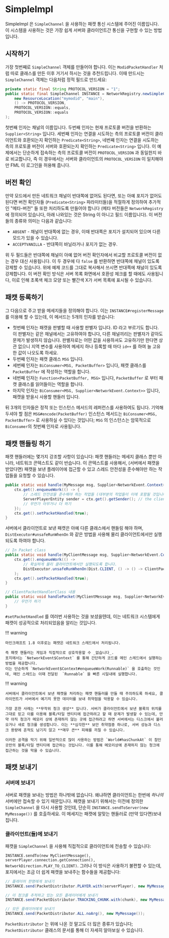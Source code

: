 SimpleImpl
==========

SimpleImpl 은 `SimpleChannel` 을 사용하는 패캣 통신 시스템에 주어진 이름입니다. 이 시스템을 사용하는 것은 가장 쉽게 서버와 클라이언트간 통신을 구현할 수 있는 방법입니다.

시작하기
---------------

가장 첫번째로 `SimpleChannel` 객체를 만들어야 합니다. 이는 `ModidPacketHandler` 처럼 따로 클래스를 만든 이후 거기서 하시는 것을 추천드립니다. 이때 만드시는 `SimpleChannel` 객체는 다음처럼 정적 필드로 만드세요:

```java
private static final String PROTOCOL_VERSION = "1";
public static final SimpleChannel INSTANCE = NetworkRegistry.newSimpleChannel(
    new ResourceLocation("mymodid", "main"),
    () -> PROTOCOL_VERSION,
    PROTOCOL_VERSION::equals,
    PROTOCOL_VERSION::equals
);
```

첫번째 인자는 채널의 이름입니다. 두번째 인자는 현재 프로토콜 버전을 반환하는 `Supplier<String>` 입니다. 세번째 인자는 연결을 시도하는 측의 프로토콜 버전이 클라이언트와 호환되는지 확인하는 `Predicate<String>`, 네번째 인자는 연결을 시도하는 측의 프로토콜 버전이 서버와 호환되는지 확인하는 `Predicate<String>` 입니다.
이 예제에서는 단순하게 접속하는 측의 프로토콜 버전이 `PROTOCOL_VERSION` 과 동일한지 바로 비교합니다, 즉 이 경우에서는 서버와 클라이언트의 `PROTOCOL_VERSION` 이 일치해야만 FML 이 로그인을 허용해 줍니다.

버전 확인
-------------------

만약 모드에서 만든 네트워크 채널이 반대쪽에 없어도 된다면, 또는 아예 포지가 없어도 된다면 버전 확인자들 (`Predicate<String>` 파라미터들)을 적절하게 정의하여 추가적인 "메타-버전" 들 또한 처리하도록 만들어야 합니다 (메타 버전들은 `NetworkRegistry` 에 정의되어 있습니다, 아래 나와있는 것은 String 이 아니고 필드 이름입니다). 이 버전들의 종류와 의미는 다음과 같습니다:

* `ABSENT` - 채널이 반대쪽에 없는 경우, 이때 반대쪽은 포지가 설치되어 있으며 다른 모드가 있을 수 있습니다.
* `ACCEPTVANILLA` - 반대쪽이 바닐라거나 포지가 없는 경우.

위 두 필드들은 반대쪽에 채널이 아예 없어 버전 확인자에서 비교할 프로토콜 버전이 없는 경우 대신 사용됩니다. 이 두 경우에 다 `false` 를 반환하면 반대쪽에 채널이 있도록 강제할 수 있습니다. 위에 예제 코드를 그대로 복사해서 쓰시면 반대쪽에 채널이 있도록 강제합니다. 이 버전 확인 방식은 서버 목록 화면에서 호환성 체크를 할 때에도 사용됩니다, 이로 인해 초록색 체크 모양 또는 빨간색 X가 서버 목록에 표시될 수 있습니다.

패캣 등록하기
-------------------

그 다음으로 주고 받을 메세지들을 정의해야 합니다. 이는 `INSTANCE#registerMessage` 를 이용해 할 수 있는데, 이 메서드는 5개의 인자를 받습니다:

- 첫번째 인자는 패캣을 판별할 때 사용할 판별자 입니다. ID 라고 부르기도 합니다. 이 판별자는 같은 채널에서는 고유하여야 합니다, 다른 채널끼리는 판별자가 같아도 문제가 발생하지 않습니다. 판별자로는 어떤 값을 사용하셔도 고유하기만 한다면 상관 없으니 지역 변수를 사용하여 메세지 하나 등록할 때 마다 `id++` 를 하여 늘 고유한 값이 나오도록 하세요.
- 두번째 인자는 패캣 클래스 `MSG` 입니다.
- 세번째 인자는 `BiConsumer<MSG, PacketBuffer>` 입니다, 패캣 클래스를 `PacketBuffer` 에 작성하는 역할을 합니다.
- 네번째 인자는 `Function<PacketBuffer, MSG>` 입니다, `PacketBuffer` 로 부터 패캣 클래스를 읽어들이는 역할을 합니다.
- 마지막 인자는 `BiConsumer<MSG, Supplier<NetworkEvent.Context>>` 입니다, 패캣을 받을시 사용할 핸들러 입니다.

뒤 3개의 인자들은 정적 또는 인스턴스 메서드의 레퍼런스를 사용하여도 됩니다. 기억해두셔야 할 점은 `MSG#encode(PacketBuffer)` 인스턴스 메서드는 `BiConsumer<MSG, PacketBuffer>` 로 사용하실 수 있다는 것입니다; `MSG` 의 인스턴스는 암묵적으로 `BiConsumer`의 첫번째 인자로 사용됩니다.

패캣 핸들링 하기
----------------

패캣 핸들러에는 몇가지 강조할 사항이 있습니다: 패캣 핸들러는 메세지 클래스 뿐만 아니라, 네트워크 콘텍스트도 같이 반습니다. 이 콘텍스트를 사용해서, (서버에서 패캣을 받았다면) 패캣을 보낸 플레이어에 접근할 수 있고 스레드 안전성을 준수해야만 하는 작업들을 요청할 수 있습니다.

```java
public static void handle(MyMessage msg, Supplier<NetworkEvent.Context> ctx) {
    ctx.get().enqueueWork(() -> {
        // 스레드 안전성을 준수해야 하는 작업들 (대부분의 작업들이 이에 포함될 것입니다)
        ServerPlayerEntity sender = ctx.get().getSender(); // the client that sent this packet
        // 무언가 아무거나 더 하기
    });
    ctx.get().setPacketHandled(true);
}
```

서버에서 클라이언트로 보낸 패캣은 아예 다른 클래스에서 핸들링 해야 하며, `DistExecutor#unsafeRunWhenOn` 와 같은 방법을 사용해 물리 클라이언트에서만 실행되도록 하여야 합니다.

```java
// In Packet class
public static void handle(MyClientMessage msg, Supplier<NetworkEvent.Context> ctx) {
    ctx.get().enqueueWork(() ->
        // 확실하게 물리 클라이언트에서만 실행되도록 합니다.
        DistExecutor.unsafeRunWhenOn(Dist.CLIENT, () -> () -> ClientPacketHandlerClass.handlePacket(msg, ctx))
    );
    ctx.get().setPacketHandled(true);
}

// ClientPacketHandlerClass 내용
public static void handlePacket(MyClientMessage msg, Supplier<NetworkEvent.Context> ctx) {
    // 무언가 하기
}
```

`#setPacketHandled` 를 여러번 사용하는 것을 보셨을텐데, 이는 네트워크 시스템에게 패캣이 성공적으로 처리되었음을 알리는 것입니다.

!!! warning

    마인크래프트 1.8 이후로는 패캣은 네트워크 스레드에서 처리됩니다.

    즉 패캣 핸들러는 게임과 직접적으로 상호작용할 수 _없습니다_.
    포지에서는 `NetworkEvent$Context` 를 통해 간단하게 코드를 메인 스레드에서 실행하는 방법을 제공합니다.
    이는 단순하게 `NetworkEvent$Context#enqueueWork(Runnable)` 을 호출하는 것인데, 메인 스레드는 이때 전달된  `Runnable` 을 빠른 시일내에 실행합니다.

!!! warning

    서버에서 클라이언트에서 보낸 패캣을 처리하는 패캣 핸들러를 만들 때 주의하도록 하세요, 클라이언트가 서버에서 예기치 못한 데이터를 보내 취약점을 악용할 수 있습니다.

    가장 흔한 사례는 **무작위 청크 생성** 입니다. 서버가 클라이언트에서 보낸 블록의 위치를 그대로 믿고 이를 이용해 블록/타일 엔티티에 접근하려고 할 때 문제가 발생할 수 있는데, 만약 아직 청크가 메모리 상에 존재하지 않는 곳에 접근하려고 하면 서버에서는 디스크에서 불러오거나 새로 청크를 생성합니다. 이는 **심각한** 보안 취약점중 하나로, 서버 성능과 디스크 용량에 흔적도 남기지 않고 **매우 큰** 피해를 끼칠 수 있습니다.

    이러한 공격을 막기 위해 일반적으로 많이 사용하는 방법은 `World#hasChunkAt` 이 참인 곳만의 블록/타일 엔티티에 접근하는 것입니다. 이를 통해 메모리상에 존재하지 않는 청크에 접근하는 것을 막을 수 있습니다.


패캣 보내기
---------------

### 서버에 보내기

서버로 패캣을 보내는 방법은 하나밖에 없습니다. 왜냐하면 클라이언트는 한번에 *하나의* 서버에만 접속할 수 있기 때문입니다. 패캣을 보내기 위해서는 이전에 정의한 `SimpleChannel` 을 다시 사용할 것인데, 단순히 `INSTANCE.sendToServer(new MyMessage())` 를 호출하세요. 이 메세지는 패캣에 알맞는 핸들러로 (만약 있다면)보내집니다.

### 클라이언트(들)에 보내기

패캣을 `SimpleChannel` 을 사용해 직접적으로 클라이언트에 전송할 수 있습니다:

`INSTANCE.sendTo(new MyClientMessage(), serverPlayer.connection.getConnection(), NetworkDirection.PLAY_TO_CLIENT)`. 그러나 이 방식은 사용하기 불편할 수 있는데, 포지에서는 조금 더 쉽게 패캣을 보내주는 함수들을 제공합니다:

```java
// 플레이어 한명에게 보내기
INSTANCE.send(PacketDistributor.PLAYER.with(serverPlayer), new MyMessage());

// 이 청크를 추적하고 있는 모든 플레이어에게 보내기
INSTANCE.send(PacketDistributor.TRACKING_CHUNK.with(chunk), new MyMessage());

// 모든 플레이어에게 보내기
INSTANCE.send(PacketDistributor.ALL.noArg(), new MyMessage());
```

`PacketDistributor` 는 위에 나온 것 말고도 더 많은 종류가 있습니다; `PacketDistributor` 클래스의 문서를 통해 더 자세히 알아보실 수 있습니다.
